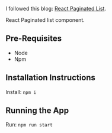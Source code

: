 I followed this blog: [React Paginated List](https://www.robinwieruch.de/react-paginated-list/).

React Paginated list component.

## Pre-Requisites

- Node
- Npm

## Installation Instructions
Install:
    ```npm i```

## Running the App
Run:
    ```npm run start```
